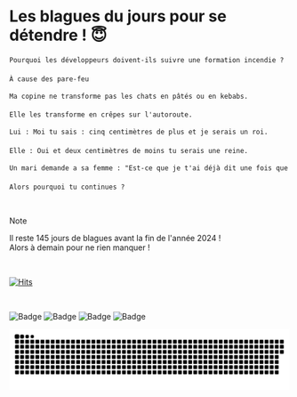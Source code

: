 
<h1>Les blagues du jours pour se détendre ! 😇</h1>

```diff
Pourquoi les développeurs doivent-ils suivre une formation incendie ?

À cause des pare-feu
```

```diff
Ma copine ne transforme pas les chats en pâtés ou en kebabs.

Elle les transforme en crêpes sur l'autoroute.
```

```diff
Lui : Moi tu sais : cinq centimètres de plus et je serais un roi.

Elle : Oui et deux centimètres de moins tu serais une reine.
```

```diff
Un mari demande a sa femme : "Est-ce que je t'ai déjà dit une fois que tu cuisines bien ?"  - Non pourquoi ?

Alors pourquoi tu continues ?
```

<br/>

> [!NOTE]
> Il reste 145 jours de blagues avant la fin de l'année 2024 ! <br/>
> Alors à demain pour ne rien manquer !

<br/>


[![Hits](https://hits.seeyoufarm.com/api/count/incr/badge.svg?url=https%3A%2F%2Fgithub.com%2FClems02%2Fhit-counter&count_bg=%23003E80&title_bg=%235C9FE1&icon=powershell.svg&icon_color=%23FFFFFF&title=Visite&edge_flat=false)](https://hits.seeyoufarm.com)


<br/>


![Badge](https://img.shields.io/badge/Last%20updated%20on-white?style=for-the-badge&logo=clockify)   ![Badge](https://img.shields.io/badge/09/08-white?style=for-the-badge) ![Badge](https://img.shields.io/badge/at-white?style=for-the-badge) ![Badge](https://img.shields.io/badge/02:48-white?style=for-the-badge)


<p align="center">
 <img width="1000" src="assets/github-snake.svg" alt="snake"/>
</p>
